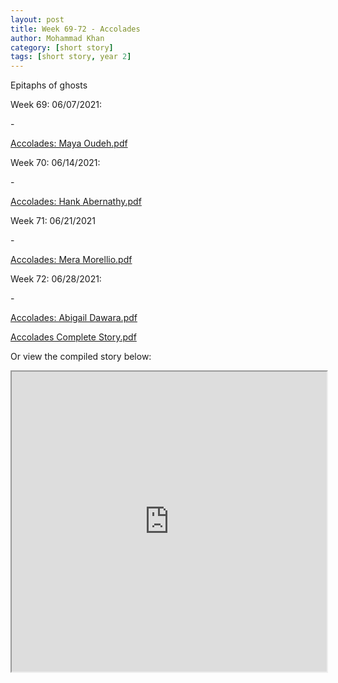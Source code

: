 ```yaml
---
layout: post
title: Week 69-72 - Accolades
author: Mohammad Khan
category: [short story]
tags: [short story, year 2]
---
```

Epitaphs of ghosts


<p>Week 69: 06/07/2021:</p>
- <p><a href="https://drive.google.com/file/d/1h13piIABGtsZc3M7KrAe_QvoCHRnwUmq/view?usp=sharing">
Accolades: Maya Oudeh.pdf</a></p>

<p>Week 70: 06/14/2021:</p>
- <p><a href="https://drive.google.com/file/d/1l_PNz5iHk1kFKzBVKy4rjGnBX6ZNdGS_/view?usp=sharing">
Accolades: Hank Abernathy.pdf</a></p>

<p>Week 71: 06/21/2021</p>
- <p><a href="https://drive.google.com/file/d/1CPW8LfBypLw9mLDkTKn15YhDCXSVXaM4/view?usp=sharing">
Accolades: Mera Morellio.pdf</a></p>

<p>Week 72: 06/28/2021:</p>
- <p><a href="https://drive.google.com/file/d/1-0xgu1BTK8HnVs4JU4CXIYlBFKvw9U5x/view?usp=sharing">
Accolades: Abigail Dawara.pdf</a></p>

<p><a href="https://drive.google.com/file/d/1ZCOQHuhZAXKwSGGqzpPNFpqZ1PSXXVDr/view?usp=sharing">
Accolades Complete Story.pdf</a></p>

Or view the compiled story below: 
<!-- <embed src="https://drive.google.com/file/d/1ICEiEsziE3TYqeHpnmsZYxw7O0DCZp4E/view?usp=sharing#toolbar=0" width="800px" height="2100px" /> -->
<iframe src="https://drive.google.com/file/d/1ZCOQHuhZAXKwSGGqzpPNFpqZ1PSXXVDr/preview" width="100%" height="480" allow="autoplay"></iframe>
